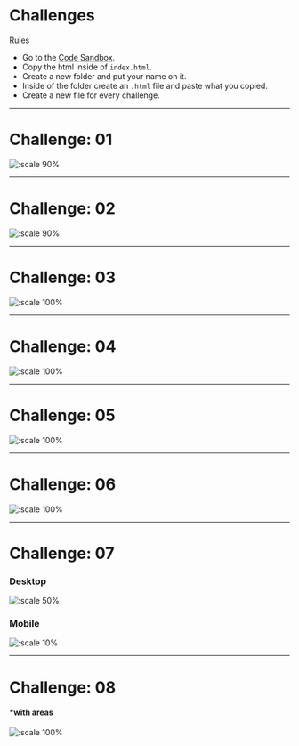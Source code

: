 # Challenges

Rules

* Go to the [Code Sandbox](https://codesandbox.io/live/wpQMpm).
* Copy the html inside of `index.html`.
* Create a new folder and put your name on it.
* Inside of the folder create an `.html` file and paste what you copied.
* Create a new file for every challenge.

---

# Challenge: 01

![:scale 90%](./challenge1.png)

---

# Challenge: 02

![:scale 90%](./challenge2.png)

---

# Challenge: 03

![:scale 100%](./challenge3.png)

---

# Challenge: 04

![:scale 100%](./challenge4.png)

---

# Challenge: 05

![:scale 100%](./challenge5.png)

---

# Challenge: 06

![:scale 100%](./challenge6.png)

---

# Challenge: 07

### Desktop

![:scale 50%](./challenge7.png)

### Mobile

![:scale 10%](./challenge7.1.png)

---

# Challenge: 08

#### \*with areas

![:scale 100%](./challenge8.png)
